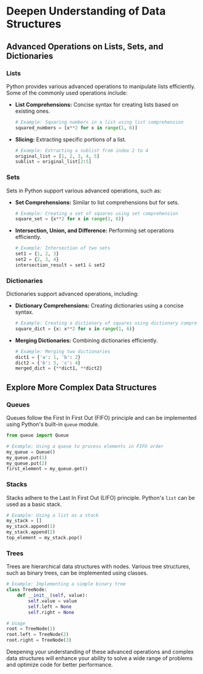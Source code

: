 # Deepen Understanding of Data Structures

## Advanced Operations on Lists, Sets, and Dictionaries

### Lists
Python provides various advanced operations to manipulate lists efficiently. Some of the commonly used operations include:

- **List Comprehensions:** Concise syntax for creating lists based on existing ones.

  ```python
  # Example: Squaring numbers in a list using list comprehension
  squared_numbers = [x**2 for x in range(1, 6)]
  ```

- **Slicing:** Extracting specific portions of a list.

  ```python
  # Example: Extracting a sublist from index 2 to 4
  original_list = [1, 2, 3, 4, 5]
  sublist = original_list[2:5]
  ```

### Sets
Sets in Python support various advanced operations, such as:

- **Set Comprehensions:** Similar to list comprehensions but for sets.

  ```python
  # Example: Creating a set of squares using set comprehension
  square_set = {x**2 for x in range(1, 6)}
  ```

- **Intersection, Union, and Difference:** Performing set operations efficiently.

  ```python
  # Example: Intersection of two sets
  set1 = {1, 2, 3}
  set2 = {2, 3, 4}
  intersection_result = set1 & set2
  ```

### Dictionaries
Dictionaries support advanced operations, including:

- **Dictionary Comprehensions:** Creating dictionaries using a concise syntax.

  ```python
  # Example: Creating a dictionary of squares using dictionary comprehension
  square_dict = {x: x**2 for x in range(1, 6)}
  ```

- **Merging Dictionaries:** Combining dictionaries efficiently.

  ```python
  # Example: Merging two dictionaries
  dict1 = {'a': 1, 'b': 2}
  dict2 = {'b': 3, 'c': 4}
  merged_dict = {**dict1, **dict2}
  ```

## Explore More Complex Data Structures

### Queues
Queues follow the First In First Out (FIFO) principle and can be implemented using Python's built-in `queue` module.

```python
from queue import Queue

# Example: Using a queue to process elements in FIFO order
my_queue = Queue()
my_queue.put(1)
my_queue.put(2)
first_element = my_queue.get()
```

### Stacks
Stacks adhere to the Last In First Out (LIFO) principle. Python's `list` can be used as a basic stack.

```python
# Example: Using a list as a stack
my_stack = []
my_stack.append(1)
my_stack.append(2)
top_element = my_stack.pop()
```

### Trees
Trees are hierarchical data structures with nodes. Various tree structures, such as binary trees, can be implemented using classes.

```python
# Example: Implementing a simple binary tree
class TreeNode:
    def __init__(self, value):
        self.value = value
        self.left = None
        self.right = None

# Usage
root = TreeNode(1)
root.left = TreeNode(2)
root.right = TreeNode(3)
```

Deepening your understanding of these advanced operations and complex data structures will enhance your ability to solve a wide range of problems and optimize code for better performance.